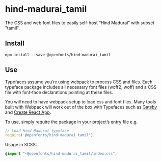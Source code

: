 
# hind-madurai_tamil

The CSS and web font files to easily self-host “Hind Madurai” with subset "tamil".

## Install

`npm install --save @openfonts/hind-madurai_tamil`

## Use

Typefaces assume you’re using webpack to process CSS and files. Each typeface
package includes all necessary font files (woff2, woff) and a CSS file with
font-face declarations pointing at these files.

You will need to have webpack setup to load css and font files. Many tools built
with Webpack will work out of the box with Typefaces such as [Gatsby](https://github.com/gatsbyjs/gatsby)
and [Create React App](https://github.com/facebookincubator/create-react-app).

To use, simply require the package in your project’s entry file e.g.

```javascript
// Load Hind Madurai typeface
require('@openfonts/hind-madurai_tamil')
```

Usage in SCSS:
```scss
@import "~@openfonts/hind-madurai_tamil/index.css";
```
